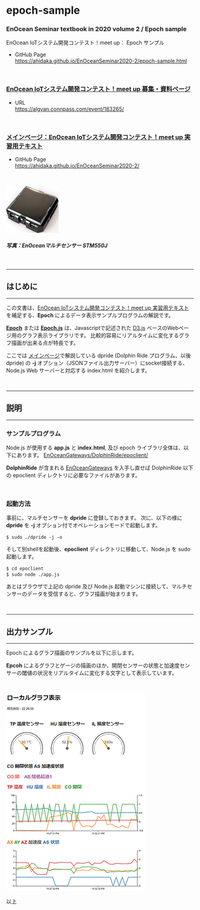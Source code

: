 # epoch-sample


### EnOcean Seminar textbook in 2020 volume 2 / Epoch sample

EnOcean IoTシステム開発コンテスト！meet up： Epoch サンプル

- GitHub Page<br/>
    https://ahidaka.github.io/EnOceanSeminar2020-2/epoch-sample.html

<br/>

### [EnOcean IoTシステム開発コンテスト！meet up 募集・資料ページ](https://algyan.connpass.com/event/183265/)

- URL<br/>
    https://algyan.connpass.com/event/183265/

<br/>

### [メインページ：EnOcean IoTシステム開発コンテスト！meet up 実習用テキスト](README.md)

- GitHub Page<br/>
    https://ahidaka.github.io/EnOceanSeminar2020-2/

<br/>

![EnOceanマルチセンサー STM550J](image/stm550jp50.jpg)
##### 写真：EnOceanマルチセンサー STM550J
<br/>

---
## はじめに
---

この文書は、[EnOcean IoTシステム開発コンテスト！meet up 実習用テキスト](README.md) を補足する、**Epoch** によるデータ表示サンプルプログラムの解説です。

[**Epoch**](http://epochjs.github.io/epoch/) または [**Epoch.js**](http://epochjs.github.io/epoch/) は、Javascriptで記述された [D3.js](https://d3js.org/) ベースのWebページ用のグラフ表示ライブラリです。
比較的容易にリアルタイムに変化するグラフ描画が出来る点が特長です。

ここでは [メインページ](README.md)で解説している dpride (Dolphin Ride プログラム、以後 dpride) の **-j** オプション（JSONファイル出力サーバー）にsocket接続する、Node.js Web サーバーと対応する index.html を紹介します。

<br/>

---
## 説明
---

### サンプルプログラム

Node.js が使用する **app.js** と **index.html**, 及び epoch ライブラリ全体は、以下にあります。
[EnOceanGateways/DolphinRide/epoclient/](https://github.com/ahidaka/EnOceanGateways/tree/master/DolphinRide/epoclient)

**DolphinRide** が含まれる [EnOceanGateways](https://github.com/ahidaka/EnOceanGateways) を入手し直せば DolphinRide 以下の epoclient ディレクトリに必要なファイルがあります。

<br/>

### 起動方法 

事前に、マルチセンサーを **dpride** に登録しておきます。
次に、以下の様に **dpride** を **-j** オプション付でオペレーションモードで起動します。

```shell
$ sudo ./dpride -j -o
```

そして別shellを起動後、**epoclient** ディレクトリに移動して、Node.js を sudo 起動します。
```shell
$ cd epoclient
$ sudo node ./app.js
```

あとはブラウザで上記の dpride 及び Node.js 起動マシンに接続して、マルチセンサーのデータを受信すると、グラフ描画が始まります。

<br/>

---
## 出力サンプル
---

Epoch によるグラフ描画のサンプルを以下に示します。

**Epcoh** によるグラフとゲージの描画のほか、開閉センサーの状態と加速度センサーの閾値の状況をリアルタイムに変化する文字として表示しています。 

<br/>

[![Epoch.js 出力サンプル](image/epoch-50p.png)](image/epoch.png)


以上
